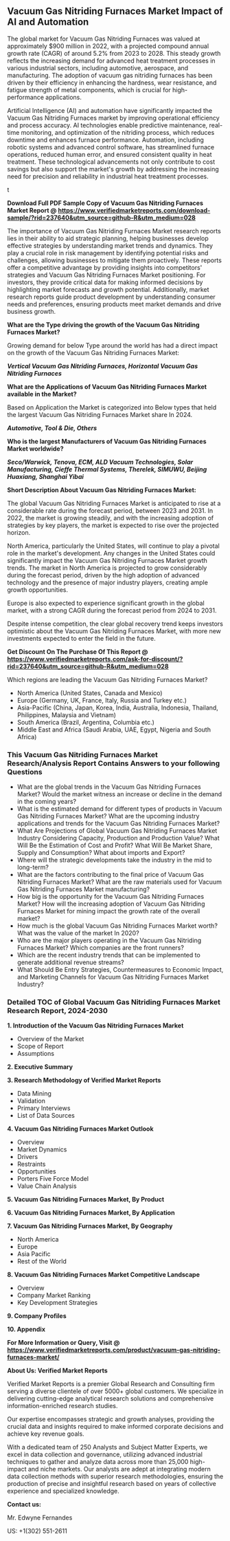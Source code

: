 <h2>Vacuum Gas Nitriding Furnaces Market Impact of AI and Automation</h2><p>The global market for Vacuum Gas Nitriding Furnaces was valued at approximately $900 million in 2022, with a projected compound annual growth rate (CAGR) of around 5.2% from 2023 to 2028. This steady growth reflects the increasing demand for advanced heat treatment processes in various industrial sectors, including automotive, aerospace, and manufacturing. The adoption of vacuum gas nitriding furnaces has been driven by their efficiency in enhancing the hardness, wear resistance, and fatigue strength of metal components, which is crucial for high-performance applications.</p><p>Artificial Intelligence (AI) and automation have significantly impacted the Vacuum Gas Nitriding Furnaces market by improving operational efficiency and process accuracy. AI technologies enable predictive maintenance, real-time monitoring, and optimization of the nitriding process, which reduces downtime and enhances furnace performance. Automation, including robotic systems and advanced control software, has streamlined furnace operations, reduced human error, and ensured consistent quality in heat treatment. These technological advancements not only contribute to cost savings but also support the market's growth by addressing the increasing need for precision and reliability in industrial heat treatment processes.</p>t</p><p id="" class=""><strong>Download Full PDF Sample Copy of Vacuum Gas Nitriding Furnaces Market Report @ <a href="https://www.verifiedmarketreports.com/download-sample/?rid=237640&utm_source=github-R&utm_medium=028" target="_blank">https://www.verifiedmarketreports.com/download-sample/?rid=237640&utm_source=github-R&utm_medium=028</a></strong></p><p>The importance of&nbsp;Vacuum Gas Nitriding Furnaces Market research reports lies in their ability to aid strategic planning, helping businesses develop effective strategies by understanding market trends and dynamics. They play a crucial role in risk management by identifying potential risks and challenges, allowing businesses to mitigate them proactively. These reports offer a competitive advantage by providing insights into competitors' strategies and Vacuum Gas Nitriding Furnaces Market positioning. For investors, they provide critical data for making informed decisions by highlighting market forecasts and growth potential. Additionally, market research reports guide product development by understanding consumer needs and preferences, ensuring products meet market demands and drive business growth.</p><p><strong>What are the&nbsp;Type driving the growth of the Vacuum Gas Nitriding Furnaces Market?</strong></p><p id="" class="">Growing demand for below Type around the world has had a direct impact on the growth of the Vacuum Gas Nitriding Furnaces Market:</p><em><strong>Vertical Vacuum Gas Nitriding Furnaces, Horizontal Vacuum Gas Nitriding Furnaces</strong></em></p><strong>What are the&nbsp;Applications&nbsp;of Vacuum Gas Nitriding Furnaces Market available in the Market?</strong></p><p id="" class="">Based on Application the Market is categorized into Below types that held the largest Vacuum Gas Nitriding Furnaces Market share In 2024.</p><em><strong>Automotive, Tool & Die, Others</strong></em></p><strong>Who is the largest Manufacturers of Vacuum Gas Nitriding Furnaces Market worldwide?</strong></p><p><em><strong>Seco/Warwick, Tenova, ECM, ALD Vacuum Technologies, Solar Manufacturing, Cieffe Thermal Systems, Therelek, SIMUWU, Beijing Huaxiang, Shanghai Yibai</strong></em></p><p id="" class=""><strong>Short Description About Vacuum Gas Nitriding Furnaces Market:</strong></p><p>The global Vacuum Gas Nitriding Furnaces Market is anticipated to rise at a considerable rate during the forecast period, between 2023 and 2031. In 2022, the market is growing steadily, and with the increasing adoption of strategies by key players, the market is expected to rise over the projected horizon.</p><p>North America, particularly the United States, will continue to play a pivotal role in the market's development. Any changes in the United States could significantly impact the Vacuum Gas Nitriding Furnaces Market growth trends. The market in North America is projected to grow considerably during the forecast period, driven by the high adoption of advanced technology and the presence of major industry players, creating ample growth opportunities.</p><p>Europe is also expected to experience significant growth in the global market, with a strong CAGR during the forecast period from 2024 to 2031.</p><p>Despite intense competition, the clear global recovery trend keeps investors optimistic about the Vacuum Gas Nitriding Furnaces Market, with more new investments expected to enter the field in the future.</p><p id="" class=""><strong>Get Discount On The Purchase Of This Report @ <a href="https://www.verifiedmarketreports.com/ask-for-discount/?rid=237640&utm_source=github-R&utm_medium=028" target="_blank">https://www.verifiedmarketreports.com/ask-for-discount/?rid=237640&utm_source=github-R&utm_medium=028</a></strong></p>Which regions are leading the Vacuum Gas Nitriding Furnaces Market?</p><ul><li>North America (United States, Canada and Mexico)</li><li>Europe (Germany, UK, France, Italy, Russia and Turkey etc.)</li><li>Asia-Pacific (China, Japan, Korea, India, Australia, Indonesia, Thailand, Philippines, Malaysia and Vietnam)</li><li>South America (Brazil, Argentina, Columbia etc.)</li><li>Middle East and Africa (Saudi Arabia, UAE, Egypt, Nigeria and South Africa)</li></ul><h3 id="" class="">This Vacuum Gas Nitriding Furnaces Market Research/Analysis Report Contains Answers to your following Questions</h3><ul><li>What are the global trends in the Vacuum Gas Nitriding Furnaces Market? Would the market witness an increase or decline in the demand in the coming years?</li><li>What is the estimated demand for different types of products in Vacuum Gas Nitriding Furnaces Market? What are the upcoming industry applications and trends for the Vacuum Gas Nitriding Furnaces Market?</li><li>What Are Projections of Global Vacuum Gas Nitriding Furnaces Market Industry Considering Capacity, Production and Production Value? What Will Be the Estimation of Cost and Profit? What Will Be Market Share, Supply and Consumption? What about imports and Export?</li><li>Where will the strategic developments take the industry in the mid to long-term?</li><li>What are the factors contributing to the final price of Vacuum Gas Nitriding Furnaces Market? What are the raw materials used for Vacuum Gas Nitriding Furnaces Market manufacturing?</li><li>How big is the opportunity for the Vacuum Gas Nitriding Furnaces Market? How will the increasing adoption of Vacuum Gas Nitriding Furnaces Market for mining impact the growth rate of the overall market?</li><li>How much is the global Vacuum Gas Nitriding Furnaces Market worth? What was the value of the market In 2020?</li><li>Who are the major players operating in the Vacuum Gas Nitriding Furnaces Market? Which companies are the front runners?</li><li>Which are the recent industry trends that can be implemented to generate additional revenue streams?</li><li>What Should Be Entry Strategies, Countermeasures to Economic Impact, and Marketing Channels for Vacuum Gas Nitriding Furnaces Market Industry?</li></ul><h3 id="" class="">Detailed TOC of Global Vacuum Gas Nitriding Furnaces Market Research Report, 2024-2030</h3><p id="" class=""><strong>1. Introduction of the Vacuum Gas Nitriding Furnaces Market</strong></p><ul><li>Overview of the Market</li><li>Scope of Report</li><li>Assumptions</li></ul><p id="" class=""><strong>2. Executive Summary</strong></p><p id="" class=""><strong>3. Research Methodology of Verified Market Reports</strong></p><ul><li>Data Mining</li><li>Validation</li><li>Primary Interviews</li><li>List of Data Sources</li></ul><p id="" class=""><strong>4. Vacuum Gas Nitriding Furnaces Market Outlook</strong></p><ul><li>Overview</li><li>Market Dynamics</li><li>Drivers</li><li>Restraints</li><li>Opportunities</li><li>Porters Five Force Model</li><li>Value Chain Analysis</li></ul><p id="" class=""><strong>5. Vacuum Gas Nitriding Furnaces Market, By Product</strong></p><p id="" class=""><strong>6. Vacuum Gas Nitriding Furnaces Market, By Application</strong></p><p id="" class=""><strong>7. Vacuum Gas Nitriding Furnaces Market, By Geography</strong></p><ul><li>North America</li><li>Europe</li><li>Asia Pacific</li><li>Rest of the World</li></ul><p id="" class=""><strong>8. Vacuum Gas Nitriding Furnaces Market Competitive Landscape</strong></p><ul><li>Overview</li><li>Company Market Ranking</li><li>Key Development Strategies</li></ul><p id="" class=""><strong>9. Company Profiles</strong></p><p id="" class=""><strong>10. Appendix</strong></p><p id="" class=""><strong>For More Information or Query, Visit @ <a href="https://www.verifiedmarketreports.com/product/vacuum-gas-nitriding-furnaces-market/" target="_blank">https://www.verifiedmarketreports.com/product/vacuum-gas-nitriding-furnaces-market/</a></strong></p><p id="" class=""><strong>About Us: Verified Market Reports</strong></p><p id="" class="">Verified Market Reports is a premier Global Research and Consulting firm serving a diverse clientele of over 5000+ global customers. We specialize in delivering cutting-edge analytical research solutions and comprehensive information-enriched research studies.</p><p id="" class="">Our expertise encompasses strategic and growth analyses, providing the crucial data and insights required to make informed corporate decisions and achieve key revenue goals.</p><p id="" class="">With a dedicated team of 250 Analysts and Subject Matter Experts, we excel in data collection and governance, utilizing advanced industrial techniques to gather and analyze data across more than 25,000 high-impact and niche markets. Our analysts are adept at integrating modern data collection methods with superior research methodologies, ensuring the production of precise and insightful research based on years of collective experience and specialized knowledge.</p><p id="" class=""><strong>Contact us:</strong></p><p id="" class="">Mr. Edwyne Fernandes</p><p id="" class="">US: +1(302) 551-2611</p>